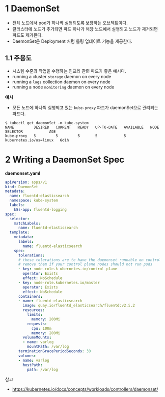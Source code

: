 # 1 DaemonSet

- 전체 노드에서 pod가 하나씩 실행되도록 보장하는 오브젝트이다.
- 클러스터에 노드가 추가되면 파드 하나가 해당 노드에서 실행되고 노드가 제거되면 파드도 제거된다.
- DaemonSet은 Deployment 처럼 롤링 업데이트 기능을 제공한다.



## 1.1 주용도

- 시스템 수준의 작업을 수행하는 인프라 관련 파드가 좋은 예시다.
- running a cluster `storage` daemon on every node
- running a `logs` collection daemon on every node
- running a node `monitoring` daemon on every node



**예시**

- 모든 노드에 하나씩 실행되고 있는 `kube-proxy` 파드가 daemonSet으로 관리되는 파드다.

```
$ kubectl get daemonSet -n kube-system
NAME         DESIRED   CURRENT   READY   UP-TO-DATE   AVAILABLE   NODE SELECTOR            AGE
kube-proxy   5         5         5       5            5           kubernetes.io/os=linux   6d1h
```



# 2 Writing a DaemonSet Spec

**daemonset.yaml**

```yaml
apiVersion: apps/v1
kind: DaemonSet
metadata:
  name: fluentd-elasticsearch
  namespace: kube-system
  labels:
    k8s-app: fluentd-logging
spec:
  selector:
    matchLabels:
      name: fluentd-elasticsearch
  template:
    metadata:
      labels:
        name: fluentd-elasticsearch
    spec:
      tolerations:
      # these tolerations are to have the daemonset runnable on control plane nodes
      # remove them if your control plane nodes should not run pods
      - key: node-role.k ubernetes.io/control-plane
        operator: Exists
        effect: NoSchedule
      - key: node-role.kubernetes.io/master
        operator: Exists
        effect: NoSchedule
      containers:
      - name: fluentd-elasticsearch
        image: quay.io/fluentd_elasticsearch/fluentd:v2.5.2
        resources:
          limits:
            memory: 200Mi
          requests:
            cpu: 100m
            memory: 200Mi
        volumeMounts:
        - name: varlog
          mountPath: /var/log
      terminationGracePeriodSeconds: 30
      volumes:
      - name: varlog
        hostPath:
          path: /var/log
```



참고

- https://kubernetes.io/docs/concepts/workloads/controllers/daemonset/